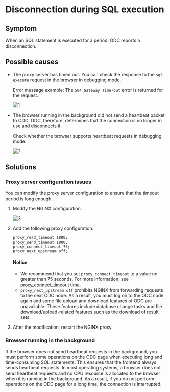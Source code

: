 Disconnection during SQL execution
==================================

Symptom
-------------------------

When an SQL statement is executed for a period, ODC reports a disconnection.

Possible causes
-------------------------

* The proxy server has timed out. You can check the response to the `sql-execute` request in the browser in debugging mode.

   Error message example: The `504 Gateway Time-out` error is returned for the request.

   ![1](https://obbusiness-private.oss-cn-shanghai.aliyuncs.com/doc/img/odc/420/1300.troubleshooting/300.common-troubleshooting/300.sql-execution/100.disconnect-error/1EN.png)

* The browser running in the background did not send a heartbeat packet to ODC. ODC, therefore, determines that the connection is no longer in use and disconnects it.

   Check whether the browser supports heartbeat requests in debugging mode:

   ![2](https://obbusiness-private.oss-cn-shanghai.aliyuncs.com/doc/img/odc/420/1300.troubleshooting/300.common-troubleshooting/300.sql-execution/100.disconnect-error/2EN.png)


Solutions
-------------------------

### **Proxy server configuration issues**

You can modify the proxy server configuration to ensure that the timeout period is long enough.

1. Modify the NGINX configuration.

   ![3](https://obbusiness-private.oss-cn-shanghai.aliyuncs.com/doc/img/odc/KB/3.common-troubleshooting/3.sql-execution/1.disconnect-error/3.png)

2. Add the following proxy configuration.

   ```shell
   proxy_read_timeout 1800;
   proxy_send_timeout 1800;
   proxy_connect_timeout 75;
   proxy_next_upstream off;
   ```

   <main id="notice" type='notice'>
      <h4>Notice</h4>
      <ul>
      <li>We recommend that you set <code>proxy_connect_timeout</code> to a value no greater than 75 seconds. For more information, see <a href="http://nginx.org/en/docs/http/ngx_http_proxy_module.html#proxy_connect_timeout">proxy_connect_timeout time</a>.</li>
      <li><code>proxy_next_upstream off</code> prohibits NGINX from forwarding requests to the next ODC node. As a result, you must log on to the ODC node again and some file upload and download features of ODC are unavailable. These features include database change tasks and file download/upload-related features such as the download of result sets. </li>
      </ul>
   </main>

3. After the modification, restart the NGINX proxy.

### **Browser running in the background**

If the browser does not send heartbeat requests in the background, you must perform some operations on the ODC page when executing long and time-consuming SQL statements. This ensures that the frontend always sends heartbeat requests. In most operating systems, a browser does not send heartbeat requests and no CPU resource is allocated to the browser when it is running in the background. As a result, if you do not perform operations on the ODC page for a long time, the connection is interrupted.
